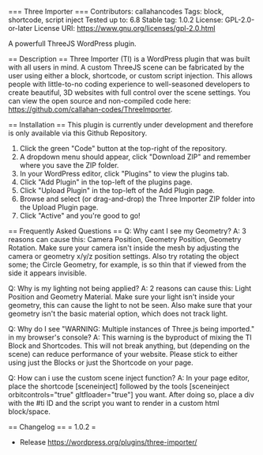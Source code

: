 === Three Importer ===
Contributors:      callahancodes
Tags:              block, shortcode, script inject
Tested up to:      6.8
Stable tag:        1.0.2
License:           GPL-2.0-or-later
License URI:       https://www.gnu.org/licenses/gpl-2.0.html

A powerfull ThreeJS WordPress plugin.

== Description ==
Three Importer (TI) is a WordPress plugin that was built with all users in mind. A custom ThreeJS scene can be fabricated by the user using either a block, shortcode, or custom script injection. This allows people with little-to-no coding experience to well-seasoned developers to create beautiful, 3D websites with full control over the scene settings. You can view the open source and non-compiled code here: https://github.com/callahan-codes/ThreeImporter.

== Installation ==
This plugin is currently under development and therefore is only available via this Github Repository.
1. Click the green "Code" button at the top-right of the repository.
2. A dropdown menu should appear, click "Download ZIP" and remember where you save the ZIP folder.
3. In your WordPress editor, click "Plugins" to view the plugins tab.
4. Click "Add Plugin" in the top-left of the plugins page.
5. Click "Upload Plugin" in the top-left of the Add Plugin page.
6. Browse and select (or drag-and-drop) the Three Importer ZIP folder into the Upload Plugin page.
7. Click "Active" and you're good to go!

== Frequently Asked Questions ==
Q: Why cant I see my Geometry? 
    A: 3 reasons can cause this: Camera Position, Geometry Position, Geometry Rotation. Make sure your camera isn't inside the mesh by adjusting the camera or geometry x/y/z position settings.  Also try rotating the object some; the Circle Geometry, for example, is so thin that if viewed from the side it appears invisible.

Q: Why is my lighting not being applied?
    A: 2 reasons can cause this: Light Position and Geometry Material. Make sure your light isn't inside your geometry, this can cause the light to not be seen. Also make sure that your geometry isn't the basic material option, which does not track light.

Q: Why do I see "WARNING: Multiple instances of Three.js being imported." in my browser's console?
    A: This warning is the byproduct of mixing the TI Block and Shortcodes. This will not break anything, but (depending on the scene) can reduce performance of your website. Please stick to either using just the Blocks or just the Shortcode on your page.

Q: How can i use the custom scene inject function?
    A: In your page editor, place the shortcode [sceneinject] followed by the tools [sceneinject orbitcontrols="true" gltfloader="true"] you want. After doing so, place a div with the #ti ID and the script you want to render in a custom html block/space.
    

== Changelog ==
= 1.0.2 =
* Release
https://wordpress.org/plugins/three-importer/